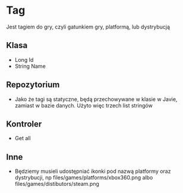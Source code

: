 # Tag
Jest tagiem do gry, czyli gatunkiem gry, platformą, lub dystrybucją

## Klasa
- Long Id
- String Name

## Repozytorium
- Jako że tagi są statyczne, będą przechowywane w klasie w Javie, zamiast w bazie danych. Użyto więc trzech list stringów

## Kontroler
- Get all

## Inne
- Będziemy musieli udostępniać ikonki pod nazwą platformy oraz dystrybucji, np files/games/platforms/xbox360.png albo files/games/distibutors/steam.png
